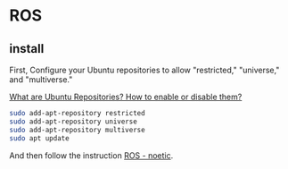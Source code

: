 # ROS


## install

First, Configure your Ubuntu repositories to allow "restricted," "universe," and "multiverse."

[What are Ubuntu Repositories? How to enable or disable them?](https://itsfoss.com/ubuntu-repositories/)

```sh
sudo add-apt-repository restricted
sudo add-apt-repository universe
sudo add-apt-repository multiverse
sudo apt update
```

And then follow the instruction [ROS - noetic](http://wiki.ros.org/noetic/Installation/Ubuntu).
